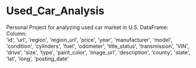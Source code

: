 # Used_Car_Analysis
 Personal Project for analyzing used car market in U.S.
 DataFrame:  
 Column:  
'id', 'url', 'region', 'region_url', 'price', 'year', 'manufacturer',
       'model', 'condition', 'cylinders', 'fuel', 'odometer', 'title_status',
       'transmission', 'VIN', 'drive', 'size', 'type', 'paint_color',
       'image_url', 'description', 'county', 'state', 'lat', 'long',
       'posting_date'